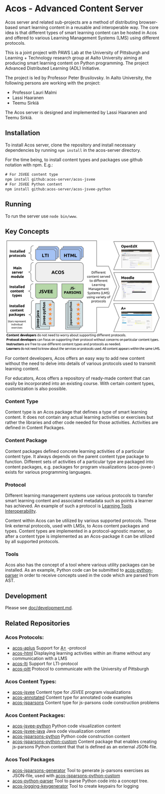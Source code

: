 ﻿Acos - Advanced Content Server
==============================

Acos server and related sub-projects are a method of distributing browser-based
smart learning content in a reusable and interoperable way. The core idea is
that different types of smart learning content can be hosted in Acos and
offered to various Learning Management Systems (LMS) using different protocols.

This is a joint project with PAWS Lab at the University of Pittsburgh and
Learning + Technology research group at Aalto University aiming at producing
smart learning content on Python programming. The project Advanced Distributed
Learning (ADL) Initiative.

The project is led by Professor Peter Brusilovsky. In Aalto University,
the following persons are working with the project:
* Professor Lauri Malmi
* Lassi Haaranen
* Teemu Sirkiä

The Acos server is designed and implemented by Lassi Haaranen and Teemu Sirkiä.

## Installation

To install Acos server, clone the repository and install necessary dependencies
by running `npm install` in the acos-server directory.  

For the time being, to install content types and packages use github notation
with npm. E.g.:

  ```
# For JSVEE content type
npm install github:acos-server/acos-jsvee
# For JSVEE Python content
npm install github:acos-server/acos-jsvee-python
  ```

## Running

To run the server use `node bin/www`.

## Key Concepts

![Acos Concept](doc/acos_concept.jpg)

For content developers, Acos offers an easy way to add new content without the
need to delve into details of various protocols used to transmit learning
content.

For educators, Acos offers a repository of ready-made content that can easily
be incorporated into an existing course. With certain content types,
customization is also possible.


### Content Type

Content type is an Acos package that defines a type of smart learning content.
It does not contain any actual learning activities or exercises but rather
the libraries and other code needed for those activities. Activities are defined
in Content Packages.

### Content Package

Content packages defined concrete learning activities of a particular content
type. It always depends on the parent content type package to function.
Different sets of activities of a particular type are packaged into content
packages, e.g. packages for program visualizations (acos-jsvee-) exists for
various programming languages.

### Protocol

Different learning management systems use various protocols to transfer
smart learning content and associated metadata such as points a learner has
achieved. An example of such a protocol is  [Learning Tools Interoperability](https://www.imsglobal.org/activity/learning-tools-interoperability).

Content within Acos can be utilized by various supported protocols. These link
external protocols, used with LMSs, to Acos content packages and types.
Content types are implemented in a protocol-agnostic manner, so after a content
type is implemented as an Acos-package it can be utilized by all supported
protocols.

### Tools

Acos also has the concept of a tool where various utility packages can be
installed. As an example, Python code can be submitted to  [acos-python-parser](https://github.com/acos-server/acos-python-parser) in order
to receive concepts used in the code which are parsed from AST.

## Development

Please see [doc/development.md](doc/development.md).

## Related Repositories

### Acos Protocols:
  * [acos-aplus](https://github.com/acos-server/acos-aplus) Support for [A+](github.com/Aalto-LeTech/a-plus) -protocol
  * [acos-html](https://github.com/acos-server/acos-html) Displaying learning
  activities within an iframe without any communication with a LMS
  * [acos-lti](https://github.com/acos-server/acos-lti) Support for LTI-protocol
  * [acos-pitt](https://github.com/acos-server/acos-pitt) Protocol to
  communicate with the University of Pittsburgh

### Acos Content Types:
  * [acos-jsvee](https://github.com/acos-server/acos-jsvee) Content type for
  JSVEE program visualizations
  * [acos-annotated](https://github.com/acos-server/acos-annotated) Content type
  for annotated code examples
  * [acos-jsparsons](https://github.com/acos-server/acos-jsvee) Content type for
  js-parsons code construction problems

### Acos Content Packages:
  * [acos-jsvee-python](https://github.com/acos-server/acos-jsvee-python) Python
  code visualization content
  * [acos-jsvee-java](https://github.com/acos-server/acos-jsvee-java) Java code
  visualization content
  * [acos-jsparsons-python](https://github.com/acos-server/acos-jsparsons-python)
  Python code construction content
  * [acos-jsparsons-python-custom](https://github.com/acos-server/acos-jsparsons-python-custom) Content package that enables creating js-parsons Python content that
  that is defined as an external JSON-file.

### Acos Tool Packages
  * [acos-jsparsons-generator](https://github.com/acos-server/acos-jsparsons-generator) Tool to generate js-parsons exercises as JSON-file, used with [acos-jsparsons-python-custom](https://github.com/acos-server/acos-jsparsons-python-custom)
  * [acos-python-parser](https://github.com/acos-server/acos-python-parser) Tool to parse Python code
 into a concept tree.
  * [acos-logging-keygenerator](https://github.com/acos-server/acos-logging-keygenerator) Tool to create keypairs for logging
